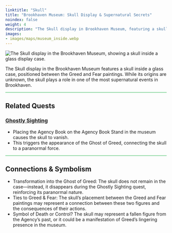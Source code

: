 ```yaml
---
linktitle: "Skull"
title: "Brookhaven Museum: Skull Display & Supernatural Secrets"
noindex: false
weight: 4
description: "The Skull display in Brookhaven Museum, featuring a skull inside a glass case, linked to supernatural events and the Ghost of Greed."
images: 
- images/maps/museum_inside.webp
---
```


![The Skull display in the Brookhaven Museum, showing a skull inside a glass display case.](/images/bh/museum_skull.webp?height=200px)

The Skull display in the Brookhaven Museum features a skull inside a glass case, positioned between the Greed and Fear paintings. While its origins are unknown, the skull plays a role in one of the most supernatural events in Brookhaven.

<hr style="background-color: #28b44c" size=8>

## Related Quests
### [Ghostly Sighting](/lore/quests/ghostly_sighting/)
- Placing the Agency Book on the Agency Book Stand in the museum causes the skull to vanish.
- This triggers the appearance of the Ghost of Greed, connecting the skull to a paranormal force.

<hr style="background-color: #28b44c" size=8>

## Connections & Symbolism
- Transformation into the Ghost of Greed: The skull does not remain in the case—instead, it disappears during the Ghostly Sighting quest, reinforcing its paranormal nature.
- Ties to Greed & Fear: The skull’s placement between the Greed and Fear paintings may represent a connection between these two figures and the consequences of their actions.
- Symbol of Death or Control? The skull may represent a fallen figure from the Agency’s past, or it could be a manifestation of Greed’s lingering presence in the museum.
